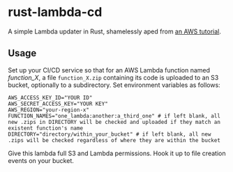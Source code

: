 # rust-lambda-cd
A simple Lambda updater in Rust, shamelessly aped from [an AWS tutorial](https://aws.amazon.com/blogs/compute/new-deployment-options-for-aws-lambda/).
## Usage
Set up your CI/CD service so that for an AWS Lambda function named *function_X*, a file `function_X.zip` containing its code is uploaded to an S3 bucket, optionally to a subdirectory.
Set environment variables as follows:
```shell script
AWS_ACCESS_KEY_ID="YOUR ID"
AWS_SECRET_ACCESS_KEY="YOUR KEY"
AWS_REGION="your-region-x"
FUNCTION_NAMES="one_lambda:another:a_third_one" # if left blank, all new .zips in DIRECTORY will be checked and uploaded if they match an existent function's name
DIRECTORY="directory/within_your_bucket" # if left blank, all new .zips will be checked regardless of where they are within the bucket
```
Give this lambda full S3 and Lambda permissions. Hook it up to file creation events on your bucket.